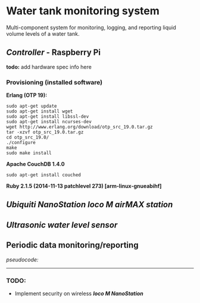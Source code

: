 # Water tank monitoring system
Multi-component system for monitoring, logging, and reporting liquid volume levels of a water tank.

## *Controller* - Raspberry Pi
**todo:** add hardware spec info here

### Provisioning (installed software)
**Erlang (OTP 19):**

```shell
sudo apt-get update
sudo apt-get install wget
sudo apt-get install libssl-dev
sudo apt-get install ncurses-dev
wget http://www.erlang.org/download/otp_src_19.0.tar.gz
tar -xzvf otp_src_19.0.tar.gz
cd otp_src_19.0/
./configure
make
sudo make install
```

**Apache CouchDB 1.4.0**

```shell
sudo apt-get install couched
```

**Ruby 2.1.5 (2014-11-13 patchlevel 273) [arm-linux-gnueabihf]**

## *Ubiquiti NanoStation loco M airMAX station*

## *Ultrasonic water level sensor*

## Periodic data monitoring/reporting
*pseudocode:*

---
### TODO:
- Implement security on wireless  ***loco M NanoStation*** 
